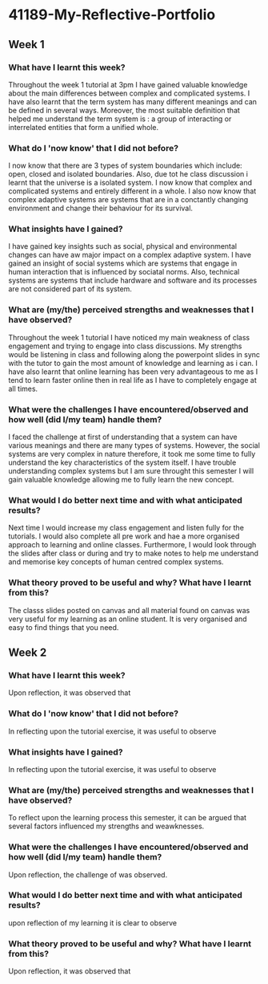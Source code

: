 # 41189-My-Reflective-Portfolio

## Week 1 

### What have I learnt this week?
Throughout the week 1 tutorial at 3pm I have gained valuable knowledge about the main differences between complex and complicated systems. I have also learnt that the term system has many different meanings and can be defined in several ways. Moreover, the most suitable definition that helped me understand the term system is : a group of interacting or interrelated entities that form a unified whole.
### What do I 'now know' that I did not before?
I now know that there are 3 types of system boundaries which include: open, closed and isolated boundaries. Also, due tot he class discussion i learnt that the universe is a isolated system. I now know that complex and complicated systems and entirely different in a whole. I also now know that complex adaptive systems are systems that are in a conctantly changing environment and change their behaviour for its survival. 
### What insights have I gained?
I have gained key insights such as social, physical and environmental changes can have aw major impact on a complex adaptive system. I have gained an insight of social systems which are systems that engage in human interaction that is influenced by sociatal norms. Also, technical systems are systems that include hardware and software and its processes are not considered part of its system. 
### What are (my/the) perceived strengths and weaknesses that I have observed?
Throughout the week 1 tutorial I have noticed my main weakness of class engagement and trying to engage into class discussions. My strengths would be listening in class and following along the powerpoint slides in sync with the tutor to gain the most amount of knowledge and learning as i can. I have also learnt that online learning has been very advantageous to me as I tend to learn faster online then in real life as I have to completely engage at all times. 
### What were the challenges I have encountered/observed and how well (did I/my team) handle them?
I faced the challenge at first of understanding that a system can have various meanings and there are many types of systems. However, the social systems are very complex in nature therefore, it took me some time to fully understand the key characteristics of the system itself. I have trouble understanding complex systems but I am sure throught this semester I will gain valuable knowledge allowing me to fully learn the new concept. 
### What would I do better next time and with what anticipated results?
Next time I would increase my class engagement and listen fully for the tutorials. I would also complete all pre work and hae a more organised approach to learning and online classes. Furthermore, I would look through the slides after class or during and try to make notes to help me understand and memorise key concepts of human centred complex systems. 
### What theory proved to be useful and why? What have I learnt from this?
The classs slides posted on canvas and all material found on canvas was very useful for my learning as an online student. It is very organised and easy to find things that you need. 

## Week 2 

### What have I learnt this week?
Upon reflection, it was observed that
### What do I 'now know' that I did not before?
 In reflecting upon the tutorial exercise, it was useful to observe
### What insights have I gained?
In reflecting upon the tutorial exercise, it was useful to observe
### What are (my/the) perceived strengths and weaknesses that I have observed?
To reflect upon the learning process this semester, it can be argued that several factors influenced my strengths and weawknesses. 
### What were the challenges I have encountered/observed and how well (did I/my team) handle them?
Upon reflection, the challenge of was observed.
### What would I do better next time and with what anticipated results?
upon reflection of my learning it is clear to observe 
### What theory proved to be useful and why? What have I learnt from this?
Upon reflection, it was observed that
